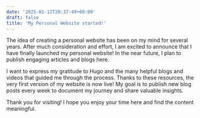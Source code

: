 ```yaml
---
date: '2025-01-13T20:37:49+08:00'
draft: false
title: 'My Personal Website started!'
---
```


The idea of creating a personal website has been on my mind for several years. After much consideration and effort, I am excited to announce that I have finally launched my personal website! In the near future, I plan to publish engaging articles and blogs here.

I want to express my gratitude to Hugo and the many helpful blogs and videos that guided me through the process. Thanks to these resources, the very first version of my website is now live! My goal is to publish new blog posts every week to document my journey and share valuable insights.

Thank you for visiting! I hope you enjoy your time here and find the content meaningful.